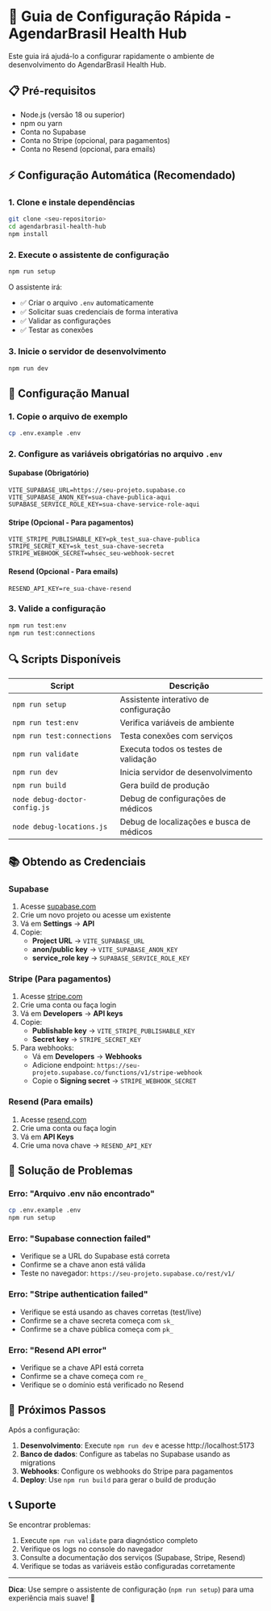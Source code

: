 # 🚀 Guia de Configuração Rápida - AgendarBrasil Health Hub

Este guia irá ajudá-lo a configurar rapidamente o ambiente de desenvolvimento do AgendarBrasil Health Hub.

## 📋 Pré-requisitos

- Node.js (versão 18 ou superior)
- npm ou yarn
- Conta no Supabase
- Conta no Stripe (opcional, para pagamentos)
- Conta no Resend (opcional, para emails)

## ⚡ Configuração Automática (Recomendado)

### 1. Clone e instale dependências
```bash
git clone <seu-repositorio>
cd agendarbrasil-health-hub
npm install
```

### 2. Execute o assistente de configuração
```bash
npm run setup
```

O assistente irá:
- ✅ Criar o arquivo `.env` automaticamente
- ✅ Solicitar suas credenciais de forma interativa
- ✅ Validar as configurações
- ✅ Testar as conexões

### 3. Inicie o servidor de desenvolvimento
```bash
npm run dev
```

## 🔧 Configuração Manual

### 1. Copie o arquivo de exemplo
```bash
cp .env.example .env
```

### 2. Configure as variáveis obrigatórias no arquivo `.env`

#### Supabase (Obrigatório)
```env
VITE_SUPABASE_URL=https://seu-projeto.supabase.co
VITE_SUPABASE_ANON_KEY=sua-chave-publica-aqui
SUPABASE_SERVICE_ROLE_KEY=sua-chave-service-role-aqui
```

#### Stripe (Opcional - Para pagamentos)
```env
VITE_STRIPE_PUBLISHABLE_KEY=pk_test_sua-chave-publica
STRIPE_SECRET_KEY=sk_test_sua-chave-secreta
STRIPE_WEBHOOK_SECRET=whsec_seu-webhook-secret
```

#### Resend (Opcional - Para emails)
```env
RESEND_API_KEY=re_sua-chave-resend
```

### 3. Valide a configuração
```bash
npm run test:env
npm run test:connections
```

## 🔍 Scripts Disponíveis

| Script | Descrição |
|--------|-----------|
| `npm run setup` | Assistente interativo de configuração |
| `npm run test:env` | Verifica variáveis de ambiente |
| `npm run test:connections` | Testa conexões com serviços |
| `npm run validate` | Executa todos os testes de validação |
| `npm run dev` | Inicia servidor de desenvolvimento |
| `npm run build` | Gera build de produção |
| `node debug-doctor-config.js` | Debug de configurações de médicos |
| `node debug-locations.js` | Debug de localizações e busca de médicos |

## 📚 Obtendo as Credenciais

### Supabase
1. Acesse [supabase.com](https://supabase.com)
2. Crie um novo projeto ou acesse um existente
3. Vá em **Settings** → **API**
4. Copie:
   - **Project URL** → `VITE_SUPABASE_URL`
   - **anon/public key** → `VITE_SUPABASE_ANON_KEY`
   - **service_role key** → `SUPABASE_SERVICE_ROLE_KEY`

### Stripe (Para pagamentos)
1. Acesse [stripe.com](https://stripe.com)
2. Crie uma conta ou faça login
3. Vá em **Developers** → **API keys**
4. Copie:
   - **Publishable key** → `VITE_STRIPE_PUBLISHABLE_KEY`
   - **Secret key** → `STRIPE_SECRET_KEY`
5. Para webhooks:
   - Vá em **Developers** → **Webhooks**
   - Adicione endpoint: `https://seu-projeto.supabase.co/functions/v1/stripe-webhook`
   - Copie o **Signing secret** → `STRIPE_WEBHOOK_SECRET`

### Resend (Para emails)
1. Acesse [resend.com](https://resend.com)
2. Crie uma conta ou faça login
3. Vá em **API Keys**
4. Crie uma nova chave → `RESEND_API_KEY`

## 🚨 Solução de Problemas

### Erro: "Arquivo .env não encontrado"
```bash
cp .env.example .env
npm run setup
```

### Erro: "Supabase connection failed"
- Verifique se a URL do Supabase está correta
- Confirme se a chave anon está válida
- Teste no navegador: `https://seu-projeto.supabase.co/rest/v1/`

### Erro: "Stripe authentication failed"
- Verifique se está usando as chaves corretas (test/live)
- Confirme se a chave secreta começa com `sk_`
- Confirme se a chave pública começa com `pk_`

### Erro: "Resend API error"
- Verifique se a chave API está correta
- Confirme se a chave começa com `re_`
- Verifique se o domínio está verificado no Resend

## 🎯 Próximos Passos

Após a configuração:

1. **Desenvolvimento**: Execute `npm run dev` e acesse http://localhost:5173
2. **Banco de dados**: Configure as tabelas no Supabase usando as migrations
3. **Webhooks**: Configure os webhooks do Stripe para pagamentos
4. **Deploy**: Use `npm run build` para gerar o build de produção

## 📞 Suporte

Se encontrar problemas:

1. Execute `npm run validate` para diagnóstico completo
2. Verifique os logs no console do navegador
3. Consulte a documentação dos serviços (Supabase, Stripe, Resend)
4. Verifique se todas as variáveis estão configuradas corretamente

---

**Dica**: Use sempre o assistente de configuração (`npm run setup`) para uma experiência mais suave! 🚀